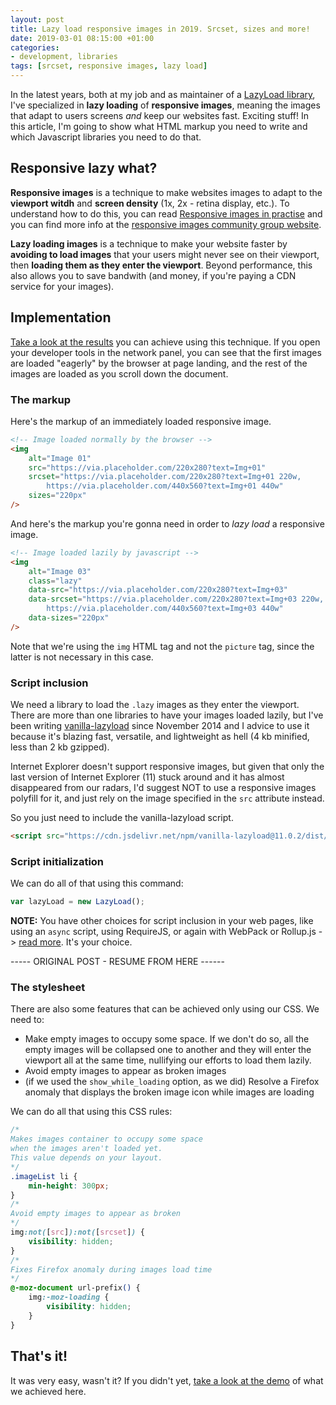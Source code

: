 ```yaml
---
layout: post
title: Lazy load responsive images in 2019. Srcset, sizes and more!
date: 2019-03-01 08:15:00 +01:00
categories:
- development, libraries
tags: [srcset, responsive images, lazy load]
---
```


In the latest years, both at my job and as maintainer of a [LazyLoad library](https://github.com/verlok/lazyload), I've specialized in **lazy loading** of **responsive images**, meaning the images that adapt to users screens _and_ keep our websites fast. Exciting stuff! In this article, I'm going to show what HTML markup you need to write and which Javascript libraries you need to do that.

## Responsive lazy what?

**Responsive images** is a technique to make websites images to adapt to the **viewport witdh** and **screen density** (1x, 2x - retina display, etc.). To understand how to do this, you can read [Responsive images in practise](http://alistapart.com/article/responsive-images-in-practice) and you can find more info at the [responsive images community group website](http://responsiveimages.org/).

**Lazy loading images** is a technique to make your website faster by **avoiding to load images** that your users might never see on their viewport, then **loading them as they enter the viewport**. Beyond performance, this also allows you to save bandwith (and money, if you're paying a CDN service for your images).

## Implementation

[Take a look at the results](http://verlok.github.io/lazyload/demos/image_srcset_lazy_sizes.html) you can achieve using this technique. If you open your developer tools in the network panel, you can see that the first images are loaded "eagerly" by the browser at page landing, and the rest of the images are loaded as you scroll down the document.

### The markup

Here's the markup of an immediately loaded responsive image.

```html
<!-- Image loaded normally by the browser -->
<img
    alt="Image 01"
    src="https://via.placeholder.com/220x280?text=Img+01"
    srcset="https://via.placeholder.com/220x280?text=Img+01 220w,
        https://via.placeholder.com/440x560?text=Img+01 440w"
    sizes="220px"
/>
```

And here's the markup you're gonna need in order to _lazy load_ a responsive image.

```html
<!-- Image loaded lazily by javascript -->
<img
    alt="Image 03"
    class="lazy"
    data-src="https://via.placeholder.com/220x280?text=Img+03"
    data-srcset="https://via.placeholder.com/220x280?text=Img+03 220w, 
        https://via.placeholder.com/440x560?text=Img+03 440w"
    data-sizes="220px"
/>
```

Note that we're using the `img` HTML tag and not the `picture` tag, since the latter is not necessary in this case.

### Script inclusion

We need a library to load the `.lazy` images as they enter the viewport. There are more than one libraries to have your images loaded lazily, but I've been writing [vanilla-lazyload](http://verlok.github.io/lazyload/) since November 2014 and I advice to use it because it's blazing fast, versatile, and lightweight as hell (4 kb minified, less than 2 kb gzipped).

Internet Explorer doesn't support responsive images, but given that only the last version of Internet Explorer (11) stuck around and it has almost disappeared from our radars, I'd suggest NOT to use a responsive images polyfill for it, and just rely on the image specified in the `src` attribute instead.

So you just need to include the vanilla-lazyload script.

```html
<script src="https://cdn.jsdelivr.net/npm/vanilla-lazyload@11.0.2/dist/lazyload.min.js"></script>
```

### Script initialization

We can do all of that using this command:


```js
var lazyLoad = new LazyLoad();
```

**NOTE:** You have other choices for script inclusion in your web pages, like using an `async` script, using RequireJS, or again with WebPack or Rollup.js -> [read more](https://github.com/verlok/lazyload/). It's your choice.


----- ORIGINAL POST - RESUME FROM HERE ------


### The stylesheet

There are also some features that can be achieved only using our CSS. We need to:

* Make empty images to occupy some space. If we don't do so, all the empty images will be collapsed one to another and they will enter the viewport all at the same time, nullifying our efforts to load them lazily.
* Avoid empty images to appear as broken images
* (if we used the `show_while_loading` option, as we did) Resolve a Firefox anomaly that displays the broken image icon while images are loading

We can do all that using this CSS rules:

```css
/*
Makes images container to occupy some space 
when the images aren't loaded yet.
This value depends on your layout.
*/
.imageList li {
    min-height: 300px;
}
/*
Avoid empty images to appear as broken
*/
img:not([src]):not([srcset]) {
    visibility: hidden;
}
/* 
Fixes Firefox anomaly during images load time 
*/
@-moz-document url-prefix() {
    img:-moz-loading {
        visibility: hidden;
    }
}
```

## That's it!

It was very easy, wasn't it? If you didn't yet, [take a look at the demo](http://verlok.github.io/img_srcset_lazyload) of what we achieved here.
